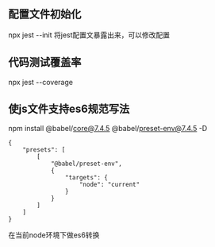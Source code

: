 ## 配置文件初始化
npx jest --init
将jest配置文暴露出来，可以修改配置

## 代码测试覆盖率
npx jest --coverage

## 使js文件支持es6规范写法
npm install @babel/core@7.4.5 @babel/preset-env@7.4.5 -D

```
{
    "presets": [
        [
            "@babel/preset-env",
            {
                "targets": {
                    "node": "current"
                }
            }
        ]
    ]
}
```
在当前node环境下做es6转换